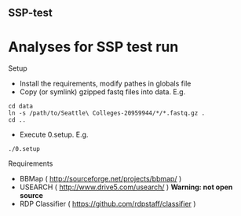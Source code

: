 ## SSP-test
Analyses for SSP test run
==

Setup
* Install the requirements, modify pathes in globals file
* Copy (or symlink) gzipped fastq files into data. E.g.
```
cd data
ln -s /path/to/Seattle\ Colleges-20959944/*/*.fastq.gz .
cd ..
```

* Execute 0.setup. E.g.
```
./0.setup
```

Requirements
* BBMap ( http://sourceforge.net/projects/bbmap/ )
* USEARCH ( http://www.drive5.com/usearch/ ) **Warning: not open source**
* RDP Classifier ( https://github.com/rdpstaff/classifier )
